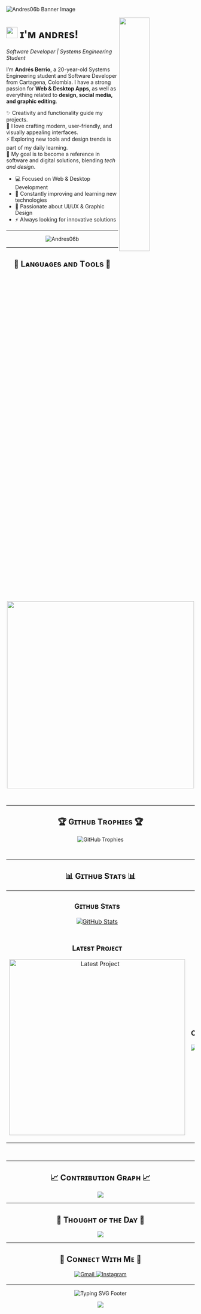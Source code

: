<!-- Banner -->
![Andres06b Banner Image](https://github.com/Andres06b/Andres06b/blob/main/banner.png)

<!-- Night Owl image -->
<div>
  <img align="right" width="40%" src="https://owlbertsio-resized.s3.amazonaws.com/Popper.psd.full.png">
</div>

<!-- Header Name -->
# <img src="https://emojis.slackmojis.com/emojis/images/1531849430/4246/blob-sunglasses.gif?1531849430" width="30"/> ɪ'ᴍ ᴀɴᴅʀᴇs!  
*Software Developer | Systems Engineering Student*
<br /> 

<!-- Intro -->               
<p align="left">
I’m <strong>Andrés Berrio</strong>, a 20-year-old Systems Engineering student and Software Developer from Cartagena, Colombia.  
I have a strong passion for <b>Web & Desktop Apps</b>, as well as everything related to <b>design, social media, and graphic editing</b>.  

✨ Creativity and functionality guide my projects.  
🎨 I love crafting modern, user-friendly, and visually appealing interfaces.  
⚡ Exploring new tools and design trends is part of my daily learning.  
🚀 My goal is to become a reference in software and digital solutions, blending <i>tech and design</i>.  
</p>

- 💻 Focused on Web & Desktop Development  
- 🌱 Constantly improving and learning new technologies  
- 🎨 Passionate about UI/UX & Graphic Design  
- ⚡ Always looking for innovative solutions  

---

<!-- Profile Count Badge -->
<p align="center">
  <img src="https://komarev.com/ghpvc/?username=Andres06b&label=Profile%20views&color=00c8ff&style=for-the-badge&logo=star" alt="Andres06b" />
</p>

---

<!-- Languages and Tools Section -->       
<h2 align="center">🚀 Lᴀɴɢᴜᴀɢᴇs ᴀɴᴅ Tᴏᴏʟs 🚀</h2> 
<p align="center">
<img width="500px"  src="https://skillicons.dev/icons?i=html,css,js,ts,angular,bootstrap,nodejs,mongodb,mysql,java,python,git,github,postman,canva,powerbi,vscode,linux&perline=10"  />
</p>
<br />

---

<!-- Trophies Section -->   
<h2 align="center">🏆 Gɪᴛʜᴜʙ Tʀᴏᴘʜɪᴇs 🏆</h2>
<p align="center">
  <img src="https://github-profile-trophy.vercel.app/?username=Andres06b&row=2&column=6&margin-w=20&margin-h=20&theme=radical" alt="GitHub Trophies">
</p>
<br />

---

<!-- Github stats Table --> 
<h2 align="center">📊 Gɪᴛʜᴜʙ Sᴛᴀᴛs 📊</h2>

<table width="100%">
  <tr>
    <td width="50%">
      <h3 align="center"><strong>Gɪᴛʜᴜʙ Sᴛᴀᴛs</strong></h3>
      <p align="center">
        <a href="https://github.com/Andres06b">
          <img align="center" src="https://github-readme-stats.vercel.app/api?username=Andres06b&count_private=true&show_icons=true&theme=nightowl" alt="GitHub Stats" />
        </a>
      </p>
    </td>
    <td width="50%">
      <h3 align="center"><strong>Sᴛʀᴇᴀᴋ Sᴛᴀᴛs</strong></h3>
      <p align="center">
        <a href="https://github.com/Andres06b">
          <img align="center" src="https://streak-stats.demolab.com?user=Andres06b&theme=nightowl" alt="Streak Stats" />
        </a>
      </p>
    </td>
  </tr>
  <tr>
    <td width="50%">
      <h3 align="center"><strong>Lᴀᴛᴇsᴛ Pʀᴏᴊᴇᴄᴛ</strong></h3>
      <p align="center">
        <a href="https://github.com/Andres06b/BlocPersonal">
          <img align="center" width="470" src="https://github-readme-stats.vercel.app/api/pin/?username=Andres06b&repo=BlocPersonal&theme=nightowl&show_owner=true" alt="Latest Project" />
        </a>
      </p>
    </td>
    <td width="50%">
      <h3 align="center"><strong>Tᴏᴘ Cᴏɴᴛʀɪʙᴜᴛɪᴏɴs</strong></h3>
      <p align="center">
        <a href="https://github.com/Andres06b">
          <img align="center" src="https://github-contributor-stats.vercel.app/api?username=Andres06b&limit=3&theme=nightowl&show_owner=true&combine_all_yearly_contributions=true" alt="Top Contributions" />
        </a>
      </p>
    </td>
  </tr>
</table>
<br />

---

<!-- Contribution Graph -->
<h2 align="center">📈 Cᴏɴᴛʀɪʙᴜᴛɪᴏɴ Gʀᴀᴘʜ 📈</h2>
<div align="center">
    <img src="https://github-readme-activity-graph.vercel.app/graph?username=Andres06b&bg_color=011627&color=79d3c3&line=c792ea&point=ffeb95&area=true&hide_border=false" border-radius="15">
</div>

---

<!-- Dynamic Quote -->
<h2 align="center">🌟 Tʜᴏᴜɢʜᴛ ᴏғ ᴛʜᴇ Dᴀʏ 🌟</h2>
<p align="center">
    <img src="https://quotes-github-readme.vercel.app/api?type=horizontal&theme=radical">
</p>

---

<!-- Contact Section --> 
<h2 align="center">🤝 Cᴏɴɴᴇᴄᴛ Wɪᴛʜ Mᴇ 🤝</h2>
<div align="center">
  
<a href="mailto:andresfberrio06@gmail.com" target="_blank">
<img src="https://img.shields.io/badge/Gmail-D14836?style=for-the-badge&logo=gmail&logoColor=white" alt="Gmail" style="margin-bottom: 5px;" />
</a>

<a href="https://www.instagram.com/af06_berrio" target="_blank">
<img src="https://img.shields.io/badge/Instagram-E4405F?style=for-the-badge&logo=instagram&logoColor=white" alt="Instagram" style="margin-bottom: 5px;" />
</a>

</div>

---

<!-- Footer --> 
<p align="center">
  <img src="https://readme-typing-svg.demolab.com?font=Fira+Code&weight=600&size=22&duration=4000&pause=1000&color=00C8FF&center=true&vCenter=true&width=500&lines=Thanks+for+visiting!+✨;Keep+coding+and+creating+🚀;Let's+build+something+amazing!+🔥" alt="Typing SVG Footer" />
</p>

<p align="center">
  <img src="https://capsule-render.vercel.app/api?type=waving&color=0:00C8FF,100:8A2BE2&height=100&section=footer&animation=twinkling&fontAlignY=40"/>
</p>
